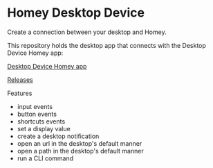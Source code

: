 # Homey Desktop Device

Create a connection between your desktop and Homey.

This repository holds the desktop app that connects with the Desktop Device Homey app:

[Desktop Device Homey app](https://github.com/jeroenwienk/nl.jwienk.desktop-device)

[Releases](https://github.com/jeroenwienk/homey-desktop-device/releases)

Features
- input events
- button events
- shortcuts events
- set a display value
- create a desktop notification
- open an url in the desktop's default manner
- open a path in the desktop's default manner
- run a CLI command
